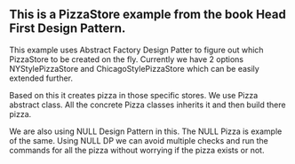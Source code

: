 ## This is a PizzaStore example from the book Head First Design Pattern.
This example uses Abstract Factory Design Patter to figure out which PizzaStore to be created on the fly.
Currently we have 2 options NYStylePizzaStore and ChicagoStylePizzaStore which can be easily extended further.

Based on this it creates pizza in those specific stores. 
We use Pizza abstract class. All the concrete Pizza classes inherits it and then build there pizza. 

We are also using NULL Design Pattern in this. The NULL Pizza is example of the same.
Using NULL DP we can avoid multiple checks and run the commands for all the pizza without worrying if the pizza exists or not.
